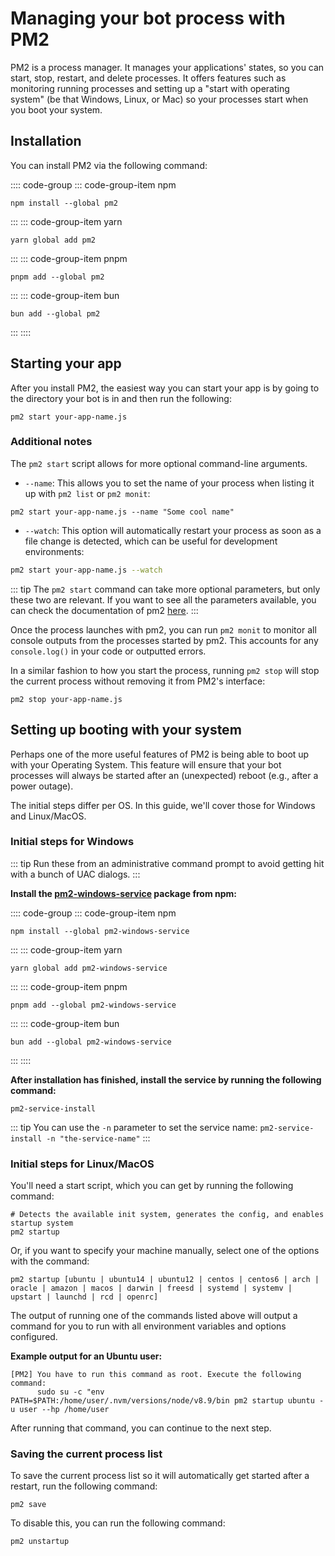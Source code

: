 # Managing your bot process with PM2

PM2 is a process manager. It manages your applications' states, so you can start, stop, restart, and delete processes. It offers features such as monitoring running processes and setting up a "start with operating system" (be that Windows, Linux, or Mac) so your processes start when you boot your system.

## Installation

You can install PM2 via the following command:

:::: code-group
::: code-group-item npm
```sh:no-line-numbers
npm install --global pm2
```
:::
::: code-group-item yarn
```sh:no-line-numbers
yarn global add pm2
```
:::
::: code-group-item pnpm
```sh:no-line-numbers
pnpm add --global pm2
```
:::
::: code-group-item bun
```sh:no-line-numbers
bun add --global pm2
```
:::
::::

## Starting your app

After you install PM2, the easiest way you can start your app is by going to the directory your bot is in and then run the following:

```sh:no-line-numbers
pm2 start your-app-name.js
```

### Additional notes

The `pm2 start` script allows for more optional command-line arguments.

- `--name`: This allows you to set the name of your process when listing it up with `pm2 list` or `pm2 monit`:

```sh:no-line-numbers
pm2 start your-app-name.js --name "Some cool name"
```

- `--watch`: This option will automatically restart your process as soon as a file change is detected, which can be useful for development environments:

```bash
pm2 start your-app-name.js --watch
```

::: tip
The `pm2 start` command can take more optional parameters, but only these two are relevant. If you want to see all the parameters available, you can check the documentation of pm2 [here](https://pm2.keymetrics.io/docs/usage/pm2-doc-single-page/).
:::

Once the process launches with pm2, you can run `pm2 monit` to monitor all console outputs from the processes started by pm2. This accounts for any `console.log()` in your code or outputted errors.

In a similar fashion to how you start the process, running `pm2 stop` will stop the current process without removing it from PM2's interface:

```sh:no-line-numbers
pm2 stop your-app-name.js
```

## Setting up booting with your system

Perhaps one of the more useful features of PM2 is being able to boot up with your Operating System. This feature will ensure that your bot processes will always be started after an (unexpected) reboot (e.g., after a power outage).

The initial steps differ per OS. In this guide, we'll cover those for Windows and Linux/MacOS.

### Initial steps for Windows

::: tip
Run these from an administrative command prompt to avoid getting hit with a bunch of UAC dialogs.
:::

**Install the [pm2-windows-service](https://www.npmjs.com/package/pm2-windows-service) package from npm:**

:::: code-group
::: code-group-item npm
```sh:no-line-numbers
npm install --global pm2-windows-service
```
:::
::: code-group-item yarn
```sh:no-line-numbers
yarn global add pm2-windows-service
```
:::
::: code-group-item pnpm
```sh:no-line-numbers
pnpm add --global pm2-windows-service
```
:::
::: code-group-item bun
```sh:no-line-numbers
bun add --global pm2-windows-service
```
:::
::::

**After installation has finished, install the service by running the following command:**

```sh:no-line-numbers
pm2-service-install
```
::: tip
You can use the `-n` parameter to set the service name: `pm2-service-install -n "the-service-name"`
:::

### Initial steps for Linux/MacOS

You'll need a start script, which you can get by running the following command:

```sh:no-line-numbers
# Detects the available init system, generates the config, and enables startup system
pm2 startup
```

Or, if you want to specify your machine manually, select one of the options with the command:

```sh:no-line-numbers
pm2 startup [ubuntu | ubuntu14 | ubuntu12 | centos | centos6 | arch | oracle | amazon | macos | darwin | freesd | systemd | systemv | upstart | launchd | rcd | openrc]
```

The output of running one of the commands listed above will output a command for you to run with all environment variables and options configured.

**Example output for an Ubuntu user:**

```sh:no-line-numbers
[PM2] You have to run this command as root. Execute the following command:
      sudo su -c "env PATH=$PATH:/home/user/.nvm/versions/node/v8.9/bin pm2 startup ubuntu -u user --hp /home/user
```

After running that command, you can continue to the next step.

### Saving the current process list

To save the current process list so it will automatically get started after a restart, run the following command:

```sh:no-line-numbers
pm2 save
```

To disable this, you can run the following command:

```sh:no-line-numbers
pm2 unstartup
```
